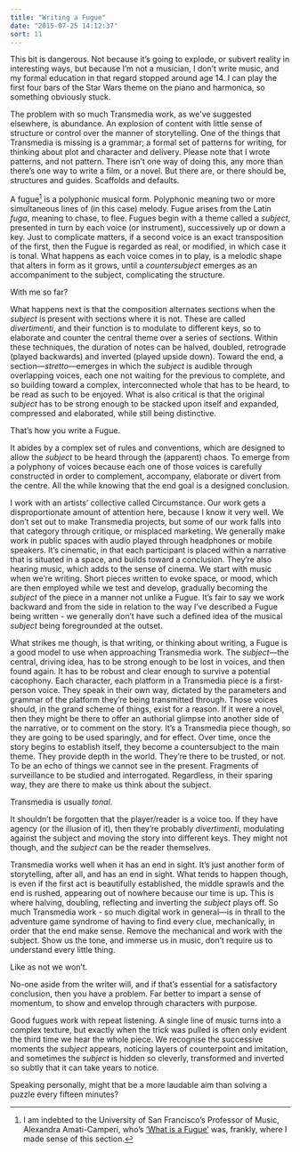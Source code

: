 ```yaml
---
title: "Writing a Fugue"
date: "2015-07-25 14:12:37"
sort: 11
---
```


This bit is dangerous. Not because it’s going to explode, or subvert
reality in interesting ways, but because I’m not a musician, I don’t
write music, and my formal education in that regard stopped around age
14. I can play the first four bars of the Star Wars theme on the piano
and harmonica, so something obviously stuck.

The problem with so much Transmedia work, as we've suggested elsewhere, is abundance. An explosion of content with little sense of
structure or control over the manner of storytelling. One of the things
that Transmedia is missing is a grammar; a formal set of patterns for
writing, for thinking about plot and character and delivery. Please note
that I wrote patterns, and not pattern. There isn’t one way of doing
this, any more than there’s one way to write a film, or a novel. But
there are, or there should be, structures and guides. Scaffolds and
defaults.

A fugue[^1] is a polyphonic musical form. Polyphonic meaning two or more
simultaneous lines of (in this case) melody. Fugue arises from the Latin
*fuga*, meaning to chase, to flee. Fugues begin with a theme called a
*subject*, presented in turn by each voice (or instrument), successively
up or down a key. Just to complicate matters, if a second voice is an
exact transposition of the first, then the Fugue is regarded as real, or
modified, in which case it is tonal. What happens as each voice comes in
to play, is a melodic shape that alters in form as it grows, until a
*countersubject* emerges as an accompaniment to the subject,
complicating the structure.

With me so far?

What happens next is that the composition alternates sections when the
*subject* is present with sections where it is not. These are called
*divertimenti*, and their function is to modulate to different keys, so
to elaborate and counter the central theme over a series of sections.
Within these techniques, the duration of notes can be halved, doubled,
retrograde (played backwards) and inverted (played upside down). Toward
the end, a section—*stretto*—emerges in which the *subject* is
audible through overlapping voices, each one not waiting for the
previous to complete, and so building toward a complex, interconnected
whole that has to be heard, to be read as such to be enjoyed. What is
also critical is that the original *subject* has to be strong enough to
be stacked upon itself and expanded, compressed and elaborated, while
still being distinctive.

That’s how you write a Fugue.

It abides by a complex set of rules and conventions, which are designed
to allow the *subject* to be heard through the (apparent) chaos. To
emerge from a polyphony of voices because each one of those voices is
carefully constructed in order to complement, accompany, elaborate or
divert from the centre. All the while knowing that the end goal is a
designed conclusion.

I work with an artists’ collective called Circumstance. Our work gets a
disproportionate amount of attention here, because I know it
very well. We don’t set out to make Transmedia projects, but some of our
work falls into that category through critique, or misplaced marketing.
We generally make work in public spaces with audio played through
headphones or mobile speakers. It’s cinematic, in that each participant
is placed within a narrative that is situated in a space, and builds
toward a conclusion. They’re also hearing music, which adds to the sense
of cinema. We start with music when we’re writing. Short pieces written
to evoke space, or mood, which are then employed while we test and
develop, gradually becoming the *subject* of the piece in a manner not
unlike a Fugue. It’s fair to say we work backward and from the side in
relation to the way I’ve described a Fugue being written - we generally
don’t have such a defined idea of the musical *subject* being
foregrounded at the outset.

What strikes me though, is that writing, or thinking about writing, a
Fugue is a good model to use when approaching Transmedia work. The
*subject*—the central, driving idea, has to be strong enough to be
lost in voices, and then found again. It has to be robust and clear
enough to survive a potential cacophony. Each character, each platform
in a Transmedia piece is a first-person voice. They speak in their own
way, dictated by the parameters and grammar of the platform they’re
being transmitted through. Those voices should, in the grand scheme of
things, exist for a reason. If it were a novel, then they might be there
to offer an authorial glimpse into another side of the narrative, or to
comment on the story. It’s a Transmedia piece though, so they are going
to be used sparingly, and for effect. Over time, once the story begins
to establish itself, they become a countersubject to the main theme.
They provide depth in the world. They’re there to be trusted, or not. To
be an echo of things we cannot see in the present. Fragments of
surveillance to be studied and interrogated. Regardless, in their
sparing way, they are there to make us think about the subject.

Transmedia is usually *tonal*.

It shouldn’t be forgotten that the player/reader is a voice too. If they
have agency (or the illusion of it), then they’re probably
*divertimenti*, modulating against the subject and moving the story into
different keys. They might not though, and the *subject* can be the
reader themselves.

Transmedia works well when it has an end in sight. It’s just another
form of storytelling, after all, and has an end in sight. What tends to
happen though, is even if the first act is beautifully established, the
middle sprawls and the end is rushed, appearing out of nowhere because
our time is up. This is where halving, doubling, reflecting and
inverting the *subject* plays off. So much Transmedia work - so much
digital work in general—is in thrall to the adventure game syndrome of
having to find every clue, mechanically, in order that the end make
sense. Remove the mechanical and work with the subject. Show us the
tone, and immerse us in music, don’t require us to understand every
little thing.

Like as not we won’t.

No-one aside from the writer will, and if that’s essential for a
satisfactory conclusion, then you have a problem. Far better to impart a
sense of momentum, to show and envelop through characters with purpose.

Good fugues work with repeat listening. A single line of music turns
into a complex texture, but exactly when the trick was pulled is often
only evident the third time we hear the whole piece. We recognise the
successive moments the *subject* appears, noticing layers of
counterpoint and imitation, and sometimes the *subject* is hidden so
cleverly, transformed and inverted so subtly that it can take years to
notice.

Speaking personally, might that be a more laudable aim than solving a
puzzle every fifteen minutes?

[^1]: I am indebted to the University of San Francisco’s Professor of
    Music, Alexandra Amati-Camperi, who’s [‘What is a Fugue’](http://www.sfbach.org/what-fugue) was,
    frankly, where I made sense of this section.
